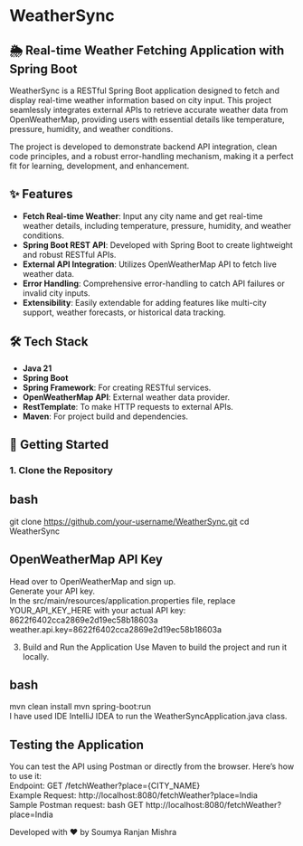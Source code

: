 # WeatherSync

## 🌦️ Real-time Weather Fetching Application with Spring Boot

WeatherSync is a RESTful Spring Boot application designed to fetch and display real-time weather information based on city input. This project seamlessly integrates external APIs to retrieve accurate weather data from OpenWeatherMap, providing users with essential details like temperature, pressure, humidity, and weather conditions.

The project is developed to demonstrate backend API integration, clean code principles, and a robust error-handling mechanism, making it a perfect fit for learning, development, and enhancement.

## ✨ Features

- **Fetch Real-time Weather**: Input any city name and get real-time weather details, including temperature, pressure, humidity, and weather conditions.
- **Spring Boot REST API**: Developed with Spring Boot to create lightweight and robust RESTful APIs.
- **External API Integration**: Utilizes OpenWeatherMap API to fetch live weather data.
- **Error Handling**: Comprehensive error-handling to catch API failures or invalid city inputs.
- **Extensibility**: Easily extendable for adding features like multi-city support, weather forecasts, or historical data tracking.

## 🛠️ Tech Stack

- **Java 21**
- **Spring Boot**
- **Spring Framework**: For creating RESTful services.
- **OpenWeatherMap API**: External weather data provider.
- **RestTemplate**: To make HTTP requests to external APIs.
- **Maven**: For project build and dependencies.

## 🚀 Getting Started

### 1. Clone the Repository

## bash
git clone https://github.com/your-username/WeatherSync.git
cd WeatherSync

## OpenWeatherMap API Key
Head over to OpenWeatherMap and sign up.
</br>
Generate your API key.
</br>
In the src/main/resources/application.properties file, replace YOUR_API_KEY_HERE with your actual API key: 8622f6402cca2869e2d19ec58b18603a
</br>
weather.api.key=8622f6402cca2869e2d19ec58b18603a

3. Build and Run the Application
Use Maven to build the project and run it locally.

## bash
mvn clean install
mvn spring-boot:run
</br>
I have used IDE IntelliJ IDEA to run the WeatherSyncApplication.java class.

## Testing the Application

You can test the API using Postman or directly from the browser. Here’s how to use it:
</br>
Endpoint: GET /fetchWeather?place={CITY_NAME}
</br>
Example Request: http://localhost:8080/fetchWeather?place=India
</br>
Sample Postman request:
bash
GET http://localhost:8080/fetchWeather?place=India

Developed with ❤️ by Soumya Ranjan Mishra
